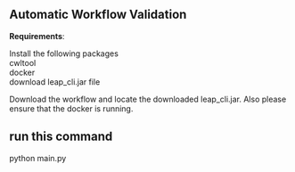 ## Automatic Workflow Validation
**Requirements**: </br>

Install the following packages </br>
cwltool  </br>
docker </br>
download leap_cli.jar file </br>

Download the workflow and locate the downloaded leap_cli.jar. Also please ensure that the docker is running. </br>
## run this command </br>

python main.py







